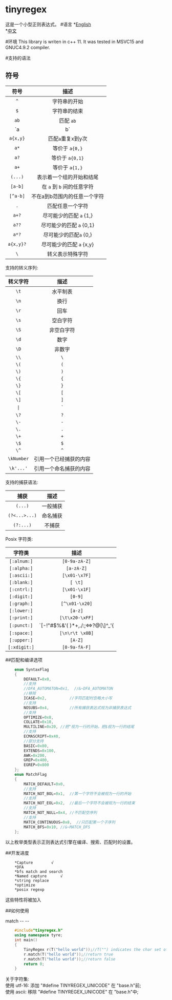 ﻿tinyregex
===
这是一个小型正则表达式。
#语言
*[English](https://github.com/jstzwj/TinyRegex/blob/master/doc/readme_en.md) </br>
*[中文](https://github.com/jstzwj/TinyRegex/blob/master/doc/readme_zh.md)

#环境
This library is writen in c++ 11. It was tested in MSVC15 and GNUC4.9.2 compiler.

#支持的语法
## 符号
| 符号 | 描述 |
|:-------:|:--------:|
|   `^`   | 字符串的开始 | 
|   `$`   | 字符串的结束 | 
|  `ab`   | 匹配 `ab` |
| `a|b`   | `a` 或 `b` |
|  `a{x,y}`   | 匹配`a`重复x到y次 |
|  `a*`   | 等价于 `a{0,}` |
|  `a?`   | 等价于 `a{0,1}` |
|  `a+`   | 等价于 `a{1,}` |
|  `(...)`| 表示着一个组的开始和结尾|
|  `[a-b]`| 在 `a` 到 `b` 间的任意字符 |
|  `[^a-b]`| 不在a到b范围内的任意一个字符 |
|  `.`    | 匹配任意一个字符 |
|   `a+?` | 尽可能少的匹配 `a` {1,} |
|   `a??` | 尽可能少的匹配 `a` {0,1} |
|   `a*?` | 尽可能少的匹配`a` {0,} |
|   `a{x,y}?` | 尽可能少的匹配 `a` {x,y} |
|  `\`    | 转义表示特殊字符|

支持的转义序列:

| 转义字符 | 描述 |
|:-------:|:--------:|
|   `\t`  |  水平制表 |
|   `\n`  | 换行 |
|   `\r`  | 回车 |
|   `\s`  |  空白字符 |
|   `\S`  |  非空白字符|
|   `\d`  |  数字   |
|   `\D`  |  非数字 |
|   `\\`  |  `\`   |
|   `\(`  |  `(`   |
|   `\)`  |  `)`   |
|   `\{`  |  `{`   |
|   `\}`  |  `}`   |
| `\[`    |   `[`  |
| `\]`    |   `]`  |
|   `\|`  |  `|`   |
|   `\?`  |  `?`   |
|  `\-`   |   `-`  |
|  `\.`   |   `.`  |
|   `\+`  |   `+`  |
|   `\$`  |   `$`  |
|   `\^`  |   `^`  |
|   `\kNumber`  |  引用一个已经捕获的内容 |
|   `\k'...'`  |  引用一个命名捕获的内容 |


支持的捕获语法:

| 捕获 | 描述 |
|:-------:|:--------:|
|  `(...)`  |  一般捕获 |
|  `(?<...>...)` | 命名捕获 |
|  `(?:...)` | 不捕获 |

Posix 字符类:

| 字符类 | 描述 |
|:-------:|:--------:|
|  `[:alnum:]`  |  `[0-9a-zA-Z]` |
|  `[:alpha:]` | `[a-zA-Z]` |
|  `[:ascii:]` | `[\x01-\x7F]` |
|  `[:blank:]`  |  `[ \t]` |
|  `[:cntrl:]` | `[\x01-\x1F]` |
|  `[:digit:]` | `[0-9]` |
|  `[:graph:]`  |  `[^\x01-\x20]` |
|  `[:lower:]` | `[a-z]` |
|  `[:print:]` | `[\t\x20-\xFF]` |
|  `[:punct:]`  |  `[-!"#$%&'( )*+,./:;<=>?@[\\\]^_'{|}~]` |
|  `[:space:]` | `[\n\r\t \x0B]` |
|  `[:upper:]` | `[A-Z]` |
|  `[:xdigit:]`  |  `[0-9a-fA-F]` |


##匹配和编译选项
```cpp
    enum SyntaxFlag
    {
        DEFAULT=0x0,        
        //支持
        //DFA_AUTOMATON=0x1,  //&~DFA_AUTOMATON
        //移除
        ICASE=0x2,          //字符匹配时忽略大小写
        //支持
        NOSUBS=0x4,         //所有捕获表达式视为非捕获表达式
        //支持
        OPTIMIZE=0x8,
        COLLATE=0x10,
        MULTILINE=0x20,	//把^视为一行的开始，把$视为一行的结尾
        //支持	
        ECMASCRIPT=0x40,
        //部分支持
        BASIC=0x80,
        EXTENDS=0x100,
        AWK=0x200,
        GREP=0x400,
        EGREP=0x800
    };
    enum MatchFlag
    {
        MATCH_DEFAULT=0x0,
        //支持
        MATCH_NOT_BOL=0x1,  //第一个字符不会被视为一行的开始
        //支持
        MATCH_NOT_EOL=0x2,  //最后一个字符不会被视为一行的结束
        //支持
        MATCH_NOT_NULL=0x4, //不匹配空序列
        //支持
        MATCH_CONTINUOUS=0x8,  //只匹配第一个子序列
        MATCH_BFS=0x10, //&~MATCH_DFS
    };
 ```

 以上枚举类型表示正则表达式引擎在编译、搜索、匹配时的设置。
 



##开发进度
 
		*Capture		√
		*DFA
		*bfs match and search
		*Named capture		√
		*string replace
		*optimize
		*posix regexp

 这些特性将被加入
 
##如何使用

match -- --
```cpp
	#include"tinyregex.h"
	using namespace tyre;
	int main()
	{
		TinyRegex r(T("hello world"));//T("") indicates the char set of tinyregex
		r.match(T("hello world"));//return true
		r.match(T("hello world"));//return false
		return 0;
	}

```



关于字符集:</br>
使用 utf-16: 添加 "#define TINYREGEX_UNICODE" 在 "base.h"前;</br>
使用 ascii: 移除 "#define TINYREGEX_UNICODE" 在 "base.h"中;</br>


